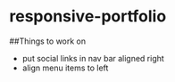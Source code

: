 # responsive-portfolio

##Things to work on 
- put social links in nav bar aligned right
- align menu items to left 
